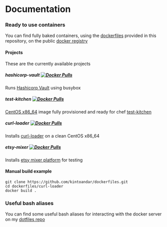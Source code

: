 Documentation
=============

### Ready to use containers
You can find fully baked containers, using the [dockerfiles](https://github.com/kintoandar/dockerfiles) provided in this repository, on the public [docker registry](https://hub.docker.com/u/kintoandar/)

#### Projects
These are the currently available projects

##### hashicorp-vault [![Docker Pulls](https://img.shields.io/docker/pulls/kintoandar/hashicorp-vault.svg?maxAge=3600)](https://hub.docker.com/r/kintoandar/hashicorp-vault/)

Runs [Hashicorp Vault](https://blog.kintoandar.com/2015/11/vault-PKI-made-easy.html) using busybox

##### test-kitchen [![Docker Pulls](https://img.shields.io/docker/pulls/kintoandar/centos-6.5-x86_64.svg?maxAge=3600)](https://hub.docker.com/r/kintoandar/centos-6.5-x86_64/)


[CentOS x86_64](https://blog.kintoandar.com/2014/11/cooking-with-containers.html) image fully provisioned and ready for chef [test-kitchen](https://blog.kintoandar.com/2014/11/cooking-with-containers.html)

##### curl-loader [![Docker Pulls](https://img.shields.io/docker/pulls/kintoandar/curl-loader.svg?maxAge=3600)](https://hub.docker.com/r/kintoandar/curl-loader/)

Installs [curl-loader](https://github.com/kintoandar/dockerfiles/tree/master/curl-loader) on a clean CentOS x86_64

##### etsy-mixer [![Docker Pulls](https://img.shields.io/docker/pulls/kintoandar/etsy-mixer.svg?maxAge=3600)](https://hub.docker.com/r/kintoandar/etsy-mixer/)

Installs [etsy mixer platform](https://codeascraft.com/2015/09/15/assisted-serendipity/) for testing

#### Manual build example

``` shell
git clone https://github.com/kintoandar/dockerfiles.git
cd dockerfiles/curl-loader
docker build .
```


### Useful bash aliases
You can find some useful bash aliases for interacting with the docker server on my [dotfiles repo](https://github.com/kintoandar/dotfiles/blob/master/.bashrc.d/docker)

